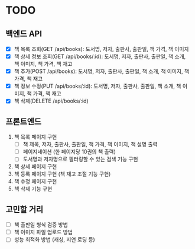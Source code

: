 # TODO

## 백엔드 API

- [x] 책 목록 조회(GET /api/books): 도서명, 저자, 출판사, 출판일, 책 가격, 책 이미지
- [x] 책 상세 정보 조회(GET /api/books/:id): 도서명, 저자, 출판사, 출판일, 책 소개, 책 이미지, 책 가격, 책 재고
- [x] 책 추가(POST /api/books): 도서명, 저자, 출판사, 출판일, 책 소개, 책 이미지, 책 가격, 책 재고
- [x] 책 정보 수정(PUT /api/books/:id): 도서명, 저자, 출판사, 출판일, 책 소개, 책 이미지, 책 가격, 책 재고
- [x] 책 삭제(DELETE /api/books/:id)

## 프론트엔드

1. 책 목록 페이지 구현
   - [ ] 책 제목, 저자, 출판사, 출판일, 책 가격, 책 이미지, 책 설명 출력
   - [ ] 페이지네이션 (한 페이지당 10권의 책 출력)
   - [ ] 도서명과 저자명으로 필터링할 수 있는 검색 기능 구현
2. 책 상세 페이지 구현
3. 책 등록 페이지 구현 (책 재고 조절 기능 구현)
4. 책 수정 페이지 구현
5. 책 삭제 기능 구현

## 고민할 거리

- [ ] 책 출판일 형식 검증 방법
- [ ] 책 이미지 파일 업로드 방법
- [ ] 성능 최적화 방법 (캐싱, 지연 로딩 등)
